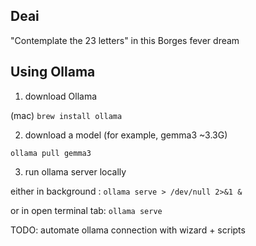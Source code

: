 ## Deai

"Contemplate the 23 letters" in this Borges fever dream

## Using Ollama

1. download Ollama

(mac)
`brew install ollama`

2. download a model (for example, gemma3 ~3.3G)

`ollama pull gemma3`

3. run ollama server locally

either in background :
`ollama serve > /dev/null 2>&1 &`

or in open terminal tab:
`ollama serve`

TODO: automate ollama connection with wizard + scripts
